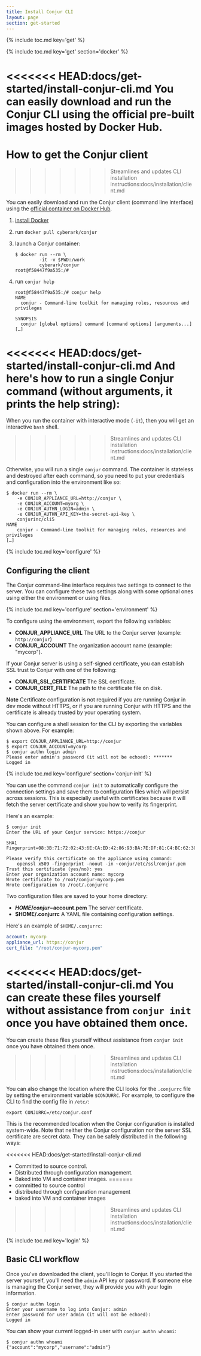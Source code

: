 ```yaml
---
title: Install Conjur CLI
layout: page
section: get-started
---
```


{% include toc.md key='get' %}

{% include toc.md key='get' section='docker' %}

<<<<<<< HEAD:docs/get-started/install-conjur-cli.md
You can easily download and run the Conjur CLI using the official pre-built images hosted by Docker Hub.
=======
# How to get the Conjur client
>>>>>>> Streamlines and updates CLI installation instructions:docs/installation/client.md

You can easily download and run the Conjur client (command line interface) using
the [official container on Docker Hub][dockerhub].

[dockerhub]: https://hub.docker.com/r/conjurinc/cli5/

1. [install Docker][get-docker]
1. run `docker pull cyberark/conjur`
1. launch a Conjur container:

   ```sh-session
   $ docker run --rm \
            -it -v $PWD:/work
            cyberark/conjur
   root@f58447f9a535:/#
   ```

1. run `conjur help`

   ```sh-session
   root@f58447f9a535:/# conjur help
   NAME
     conjur - Command-line toolkit for managing roles, resources and privileges

   SYNOPSIS
     conjur [global options] command [command options] [arguments...]
   […]
   ```

[get-docker]: https://docs.docker.com/engine/installation

<<<<<<< HEAD:docs/get-started/install-conjur-cli.md
And here's how to run a single Conjur command (without arguments, it prints the help string):
=======
When you run the container with interactive mode (`-it`), then you will get an
interactive `bash` shell.
>>>>>>> Streamlines and updates CLI installation instructions:docs/installation/client.md

Otherwise, you will run a single `conjur` command. The container is stateless
and destroyed after each command, so you need to put your credentials and
configuration into the environment like so:

```sh-session
$ docker run --rm \
    -e CONJUR_APPLIANCE_URL=http://conjur \
    -e CONJUR_ACCOUNT=myorg \
    -e CONJUR_AUTHN_LOGIN=admin \
    -e CONJUR_AUTHN_API_KEY=the-secret-api-key \
    conjurinc/cli5
NAME
    conjur - Command-line toolkit for managing roles, resources and privileges
[…]
```

{% include toc.md key='configure' %}

## Configuring the client

The Conjur command-line interface requires two settings to connect to the
server. You can configure these two settings along with some optional ones using
either the environment or using files.

{% include toc.md key='configure' section='environment' %}

To configure using the environment, export the following variables:

* **CONJUR_APPLIANCE_URL** The URL to the Conjur server (example: `http://conjur`)
* **CONJUR_ACCOUNT** The organization account name (example: "mycorp").

If your Conjur server is using a self-signed certificate, you can establish SSL
trust to Conjur with one of the following:

* **CONJUR_SSL_CERTIFICATE** The SSL certificate.
* **CONJUR_CERT_FILE** The path to the certificate file on disk.

<div class="note">
  <strong>Note</strong>
  Certificate configuration is not required if you are running Conjur in dev
  mode without HTTPS, or if you are running Conjur with HTTPS and the
  certificate is already trusted by your operating system.
</div>

You can configure a shell session for the CLI by exporting the variables shown
above. For example:

```sh-session
$ export CONJUR_APPLIANCE_URL=http://conjur
$ export CONJUR_ACCOUNT=mycorp
$ conjur authn login admin
Please enter admin's password (it will not be echoed): *******
Logged in
```

{% include toc.md key='configure' section='conjur-init' %}

You can use the command `conjur init` to automatically configure the connection
settings and save them to configuration files which will persist across
sessions. This is especially useful with certificates because it will fetch the
server certificate and show you how to verify its fingerprint.

Here's an example:

```sh-session
$ conjur init
Enter the URL of your Conjur service: https://conjur

SHA1 Fingerprint=08:3B:71:72:02:43:6E:CA:ED:42:86:93:BA:7E:DF:81:C4:BC:62:30

Please verify this certificate on the appliance using command:
    openssl x509 -fingerprint -noout -in ~conjur/etc/ssl/conjur.pem
Trust this certificate (yes/no): yes
Enter your organization account name: mycorp
Wrote certificate to /root/conjur-mycorp.pem
Wrote configuration to /root/.conjurrc
```

Two configuration files are saved to your home directory:

* **$HOME/conjur-$account.pem** The server certificate.
* **$HOME/.conjurrc** A YAML file containing configuration settings.

Here's an example of `$HOME/.conjurrc`:

```yaml
account: mycorp
appliance_url: https://conjur
cert_file: "/root/conjur-mycorp.pem"
```

<<<<<<< HEAD:docs/get-started/install-conjur-cli.md
You can create these files yourself without assistance from `conjur init` once you have obtained them once.
=======
You can create these files yourself without assistance from `conjur init` once
you have obtained them once.
>>>>>>> Streamlines and updates CLI installation instructions:docs/installation/client.md

You can also change the location where the CLI looks for the `.conjurrc` file by
setting the environment variable `$CONJURRC`. For example, to configure the CLI
to find the config file in `/etc/`:

```shell
export CONJURRC=/etc/conjur.conf
```

This is the recommended location when the Conjur configuration is installed
system-wide. Note that neither the Conjur configuration nor the server SSL
certificate are secret data. They can be safely distributed in the following
ways:

<<<<<<< HEAD:docs/get-started/install-conjur-cli.md
* Committed to source control.
* Distributed through configuration management.
* Baked into VM and container images.
=======
* committed to source control
* distributed through configuration management
* baked into VM and container images
>>>>>>> Streamlines and updates CLI installation instructions:docs/installation/client.md

{% include toc.md key='login' %}

## Basic CLI workflow

Once you've downloaded the client, you'll login to Conjur. If you started
the server yourself, you'll need the `admin` API key or password. If
someone else is managing the Conjur server, they will provide you with
your login information.

```sh-session
$ conjur authn login
Enter your username to log into Conjur: admin
Enter password for user admin (it will not be echoed):
Logged in
```

You can show your current logged-in user with `conjur authn whoami`:

```sh-session
$ conjur authn whoami
{"account":"mycorp","username":"admin"}
```
